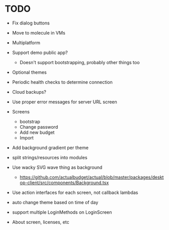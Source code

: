 # TODO

- Fix dialog buttons
- Move to molecule in VMs
- Multiplatform
- Support demo public app?
  - Doesn't support bootstrapping, probably other things too
- Optional themes
- Periodic health checks to determine connection
- Cloud backups?
- Use proper error messages for server URL screen

- Screens
  - bootstrap
  - Change password
  - Add new budget
  - Import

- Add background gradient per theme
- split strings/resources into modules

- Use wacky SVG wave thing as background
  - https://github.com/actualbudget/actual/blob/master/packages/desktop-client/src/components/Background.tsx

- Use action interfaces for each screen, not callback lambdas

- auto change theme based on time of day

- support multiple LoginMethods on LoginScreen

- About screen, licenses, etc
